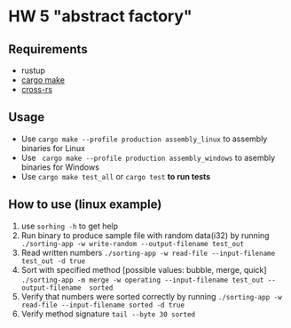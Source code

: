 # HW 5 "abstract factory"

## Requirements

* rustup
* [cargo make]( https://github.com/sagiegurari/cargo-make )
* [cross-rs]( https://github.com/cross-rs/cross )

## Usage

- Use ``cargo make --profile production assembly_linux`` to assembly binaries for Linux
- Use `` cargo make --profile production assembly_windows`` to asembly binaries for Windows
- Use ``cargo make test_all`` or ``cargo test`` **to run tests**

## How to use (linux example)
1. use ``sorhing -h`` to get help
2. Run binary to produce sample file with random data(i32) by running `` ./sorting-app -w write-random --output-filename test_out``
3. Read written numbers ``./sorting-app -w read-file --input-filename test_out -d true``
4. Sort with specified method [possible values: bubble, merge, quick] ``./sorting-app -m merge -w operating --input-filename test_out --output-filename  sorted``
5. Verify that numbers were sorted correctly by running ``./sorting-app -w read-file --input-filename sorted -d true``
6. Verify method signature ``tail --byte 30 sorted``
